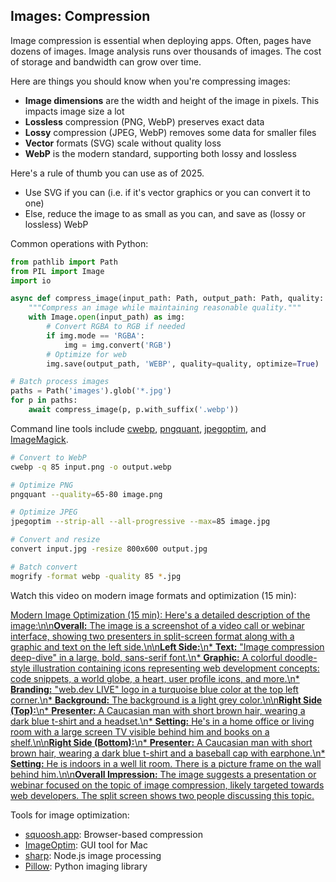 ## Images: Compression

Image compression is essential when deploying apps. Often, pages have dozens of images. Image analysis runs over thousands of images. The cost of storage and bandwidth can grow over time.

Here are things you should know when you're compressing images:

- **Image dimensions** are the width and height of the image in pixels. This impacts image size a lot
- **Lossless** compression (PNG, WebP) preserves exact data
- **Lossy** compression (JPEG, WebP) removes some data for smaller files
- **Vector** formats (SVG) scale without quality loss
- **WebP** is the modern standard, supporting both lossy and lossless

Here's a rule of thumb you can use as of 2025.

- Use SVG if you can (i.e. if it's vector graphics or you can convert it to one)
- Else, reduce the image to as small as you can, and save as (lossy or lossless) WebP

Common operations with Python:

```python
from pathlib import Path
from PIL import Image
import io

async def compress_image(input_path: Path, output_path: Path, quality: int = 85) -> None:
    """Compress an image while maintaining reasonable quality."""
    with Image.open(input_path) as img:
        # Convert RGBA to RGB if needed
        if img.mode == 'RGBA':
            img = img.convert('RGB')
        # Optimize for web
        img.save(output_path, 'WEBP', quality=quality, optimize=True)

# Batch process images
paths = Path('images').glob('*.jpg')
for p in paths:
    await compress_image(p, p.with_suffix('.webp'))
```

Command line tools include [cwebp](https://developers.google.com/speed/webp/docs/cwebp), [pngquant](https://pngquant.org/), [jpegoptim](https://github.com/tjko/jpegoptim), and [ImageMagick](https://imagemagick.org/).

```bash
# Convert to WebP
cwebp -q 85 input.png -o output.webp

# Optimize PNG
pngquant --quality=65-80 image.png

# Optimize JPEG
jpegoptim --strip-all --all-progressive --max=85 image.jpg

# Convert and resize
convert input.jpg -resize 800x600 output.jpg

# Batch convert
mogrify -format webp -quality 85 *.jpg
```

Watch this video on modern image formats and optimization (15 min):

[Modern Image Optimization (15 min): Here\'s a detailed description of the image:\n\n**Overall:** The image is a screenshot of a video call or webinar interface, showing two presenters in split-screen format along with a graphic and text on the left side.\n\n**Left Side:**\n* **Text:** "Image compression deep-dive" in a large, bold, sans-serif font.\n* **Graphic:** A colorful doodle-style illustration containing icons representing web development concepts: code snippets, a world globe, a heart, user profile icons, and more.\n* **Branding:** "web.dev LIVE" logo in a turquoise blue color at the top left corner.\n* **Background:** The background is a light grey color.\n\n**Right Side (Top):**\n* **Presenter:** A Caucasian man with short brown hair, wearing a dark blue t-shirt and a headset.\n* **Setting:** He\'s in a home office or living room with a large screen TV visible behind him and books on a shelf.\n\n**Right Side (Bottom):**\n* **Presenter:** A Caucasian man with short brown hair, wearing a dark blue t-shirt and a baseball cap with earphone.\n* **Setting:** He is indoors in a well lit room. There is a picture frame on the wall behind him.\n\n**Overall Impression:** The image suggests a presentation or webinar focused on the topic of image compression, likely targeted towards web developers. The split screen shows two people discussing this topic.](https://youtu.be_F1kYBnY6mwg)

Tools for image optimization:

- [squoosh.app](https://squoosh.app/): Browser-based compression
- [ImageOptim](https://imageoptim.com/): GUI tool for Mac
- [sharp](https://sharp.pixelplumbing.com/): Node.js image processing
- [Pillow](https://python-pillow.org/): Python imaging library
